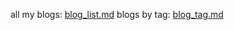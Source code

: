 all my blogs: [blog_list.md](https://mofree.github.io/blog_list.html)
blogs by tag: [blog_tag.md](https://mofree.github.io/blog_tag.html)
